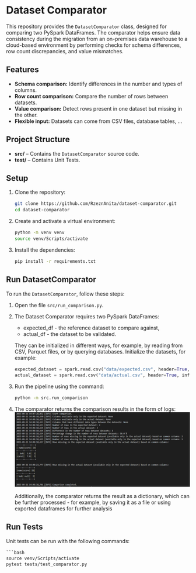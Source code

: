 # Dataset Comparator

This repository provides the `DatasetComparator` class, designed for comparing two PySpark DataFrames. The comparator helps ensure data consistency during the migration from an on-premises data warehouse to a cloud-based environment by performing checks for schema differences, row count discrepancies, and value mismatches.


## Features

- **Schema comparison:** Identify differences in the number and types of columns.
- **Row count comparison:** Compare the number of rows between datasets.
- **Value comparison:** Detect rows present in one dataset but missing in the other.
- **Flexible input:** Datasets can come from CSV files, database tables, ...


## Project Structure

- **src/** – Contains the `DatasetComparator` source code.
- **test/** – Contains Unit Tests.


## Setup

1. Clone the repository:  
   ```bash
   git clone https://github.com/RzeznAnita/dataset-comparator.git
   cd dataset-comparator
   ```

2. Create and activate a virtual environment:
   ```bash
   python -m venv venv
   source venv/Scripts/activate
   ```

3. Install the dependencies:
   ```bash
   pip install -r requirements.txt
   ```


## Run DatasetComparator
To run the `DatasetComparator`, follow these steps:

1. Open the file `src/run_comparison.py`.
2. The Dataset Comparator requires two PySpark DataFrames:
   - expected_df - the reference dataset to compare against,
   - actual_df - the dataset to be validated.

   They can be initialized in different ways, for example, by reading from CSV, Parquet files, or by querying databases.
   Initialize the datasets, for example:

   ```python
   expected_dataset = spark.read.csv("data/expected.csv", header=True, inferSchema=True)
   actual_dataset = spark.read.csv("data/actual.csv", header=True, inferSchema=True)
   ```

3. Run the pipeline using the command:

    ```bash
    python -m src.run_comparison
    ```

4. The comparator returns the comparison results in the form of logs:
   <img src="images/logs.png" alt="Logs" width="800"/>

    Additionally, the comparator returns the result as a dictionary, which can be further processed - for example, by saving it as a file or using exported dataframes for further analysis


## Run Tests

Unit tests can be run with the following commands:

    ```bash
    source venv/Scripts/activate
    pytest tests/test_comparator.py
